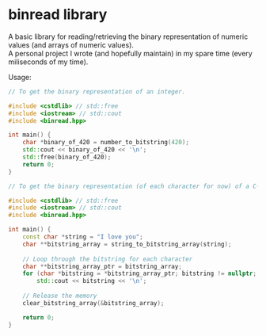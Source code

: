 # binread library
A basic library for reading/retrieving the binary representation of numeric values (and arrays of numeric values).  
A personal project I wrote (and hopefully maintain) in my spare time (every miliseconds of my time).

Usage:
```cpp
// To get the binary representation of an integer.

#include <cstdlib> // std::free
#include <iostream> // std::cout
#include <binread.hpp>

int main() {
    char *binary_of_420 = number_to_bitstring(420);
    std::cout << binary_of_420 << '\n';
    std::free(binary_of_420);
    return 0;
}
```

```cpp
// To get the binary representation (of each character for now) of a C-style string (an array of characters)

#include <cstdlib> // std::free
#include <iostream> // std::cout
#include <binread.hpp>

int main() {
    const char *string = "I love you";
    char **bitstring_array = string_to_bitstring_array(string);
    
    // Loop through the bitstring for each character
    char **bitstring_array_ptr = bitstring_array;
    for (char *bitstring = *bitstring_array_ptr; bitstring != nullptr; bitstring = *(++bitstring_array_ptr))
        std::cout << bitstring << '\n';
    
    // Release the memory
    clear_bitstring_array(&bitstring_array);

    return 0;
}
```